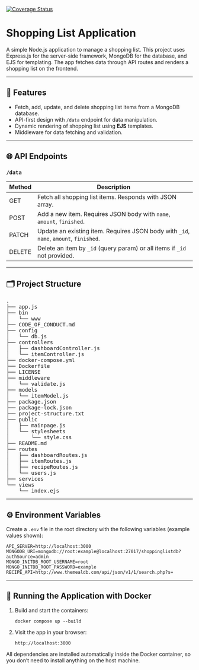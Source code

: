 
[![Coverage Status](https://coveralls.io/repos/github/CSHeHu/shoppinglist/badge.svg?branch=main&kill_cache=1)](https://coveralls.io/github/CSHeHu/shoppinglist?branch=main)

# Shopping List Application

A simple Node.js application to manage a shopping list. This project uses Express.js for the server-side framework, MongoDB for the database, and EJS for templating. 
The app fetches data through API routes and renders a shopping list on the frontend.

---

## 🚀 Features

<ul>
  <li>Fetch, add, update, and delete shopping list items from a MongoDB database.</li>
  <li>API-first design with <code>/data</code> endpoint for data manipulation.</li>
  <li>Dynamic rendering of shopping list using <b>EJS</b> templates.</li>
  <li>Middleware for data fetching and validation.</li>
</ul>

---

## 🌐 API Endpoints

### `/data`

| Method | Description |
|--------|-------------|
| GET    | Fetch all shopping list items. Responds with JSON array. |
| POST   | Add a new item. Requires JSON body with `name`, `amount`, `finished`. |
| PATCH  | Update an existing item. Requires JSON body with `_id`, `name`, `amount`, `finished`. |
| DELETE | Delete an item by `_id` (query param) or all items if `_id` not provided. |

---

## 🗂️ Project Structure

<pre>
.
├── app.js
├── bin
│   └── www
├── CODE_OF_CONDUCT.md
├── config
│   └── db.js
├── controllers
│   ├── dashboardController.js
│   └── itemController.js
├── docker-compose.yml
├── Dockerfile
├── LICENSE
├── middleware
│   └── validate.js
├── models
│   └── itemModel.js
├── package.json
├── package-lock.json
├── project-structure.txt
├── public
│   ├── mainpage.js
│   └── stylesheets
│       └── style.css
├── README.md
├── routes
│   ├── dashboardRoutes.js
│   ├── itemRoutes.js
│   ├── recipeRoutes.js
│   └── users.js
├── services
└── views
    └── index.ejs
</pre>

---

## ⚙️ Environment Variables


Create a `.env` file in the root directory with the following variables (example values shown):

```env
API_SERVER=http://localhost:3000
MONGODB_URI=mongodb://root:example@localhost:27017/shoppinglistdb?authSource=admin
MONGO_INITDB_ROOT_USERNAME=root
MONGO_INITDB_ROOT_PASSWORD=example
RECIPE_API=http://www.themealdb.com/api/json/v1/1/search.php?s=
```

---

## 🐳 Running the Application with Docker

<ol>
  <li>Build and start the containers:</li>
  <pre><code>docker compose up --build</code></pre>
  <li>Visit the app in your browser:</li>
  <pre><code>http://localhost:3000</code></pre>
</ol>

<p>All dependencies are installed automatically inside the Docker container, so you don’t need to install anything on the host machine.</p>
